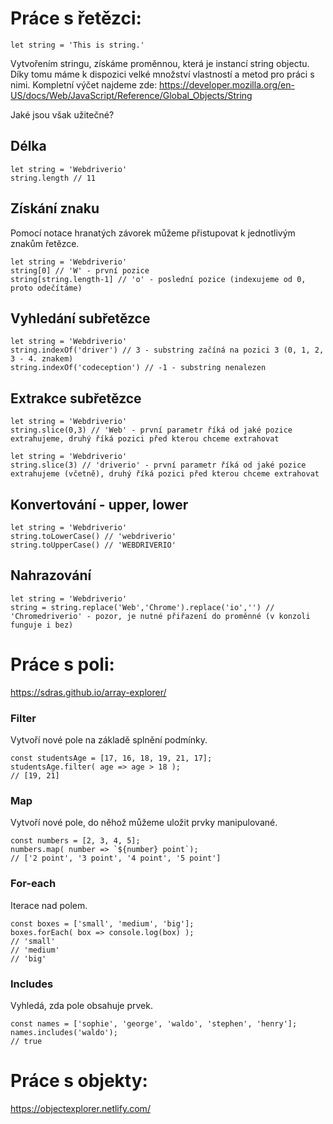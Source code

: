 # Práce s řetězci:

```
let string = 'This is string.'
```

Vytvořením stringu, získáme proměnnou, která je instancí string objectu. Díky tomu máme k dispozici velké množství vlastností a metod pro práci s nimi.
Kompletní výčet najdeme zde: https://developer.mozilla.org/en-US/docs/Web/JavaScript/Reference/Global_Objects/String

Jaké jsou však užitečné?

## Délka

```
let string = 'Webdriverio'
string.length // 11
```

## Získání znaku

Pomocí notace hranatých závorek můžeme přistupovat k jednotlivým znakům řetězce.
```
let string = 'Webdriverio'
string[0] // 'W' - první pozice
string[string.length-1] // 'o' - poslední pozice (indexujeme od 0, proto odečítáme)
```

## Vyhledání subřetězce

```
let string = 'Webdriverio'
string.indexOf('driver') // 3 - substring začíná na pozici 3 (0, 1, 2, 3 - 4. znakem)
string.indexOf('codeception') // -1 - substring nenalezen
```

## Extrakce subřetězce

```
let string = 'Webdriverio'
string.slice(0,3) // 'Web' - první parametr říká od jaké pozice extrahujeme, druhý říká pozici před kterou chceme extrahovat
```

```
let string = 'Webdriverio'
string.slice(3) // 'driverio' - první parametr říká od jaké pozice extrahujeme (včetně), druhý říká pozici před kterou chceme extrahovat
```

## Konvertování - upper, lower

```
let string = 'Webdriverio'
string.toLowerCase() // 'webdriverio'
string.toUpperCase() // 'WEBDRIVERIO'
```

## Nahrazování

```
let string = 'Webdriverio'
string = string.replace('Web','Chrome').replace('io','') // 'Chromedriverio' - pozor, je nutné přiřazení do proměnné (v konzoli funguje i bez)
```

# Práce s poli:
https://sdras.github.io/array-explorer/

### Filter

Vytvoří nové pole na základě splnění podmínky.

```
const studentsAge = [17, 16, 18, 19, 21, 17];
studentsAge.filter( age => age > 18 );
// [19, 21]
```

### Map

Vytvoří nové pole, do něhož můžeme uložit prvky manipulované.

```
const numbers = [2, 3, 4, 5];
numbers.map( number => `${number} point`);
// ['2 point', '3 point', '4 point', '5 point']
```

### For-each

Iterace nad polem.

```
const boxes = ['small', 'medium', 'big'];
boxes.forEach( box => console.log(box) );
// 'small'
// 'medium'
// 'big'
```

### Includes
Vyhledá, zda pole obsahuje prvek.

```
const names = ['sophie', 'george', 'waldo', 'stephen', 'henry'];
names.includes('waldo');
// true
```

# Práce s objekty:
https://objectexplorer.netlify.com/

